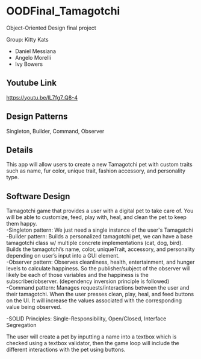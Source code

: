 # OODFinal_Tamagotchi
 Object-Oriented Design final project

 Group: Kitty Kats
 - Daniel Messiana
 - Angelo Morelli
 - Ivy Bowers

## Youtube Link
https://youtu.be/lL7fg7_Q8-4

## Design Patterns

Singleton, Builder, Command, Observer

## Details

This app will allow users to create a new Tamagotchi pet with custom traits such as name, fur color, unique trait,
fashion accessory, and personality type.

## Software Design
Tamagotchi game that provides a user with a digital pet to take care of. You will be able to customize, feed, play with, heal, and clean the pet to keep them happy.  
-Singleton pattern: We just need a single instance of the user's Tamagatchi  
-Builder pattern: Builds a personalized tamagotchi pet, we can have a base tamagotchi class w/ multiple concrete implementations (cat, dog, bird). Builds the tamagotchi’s name, color, uniqueTrait, accessory, and personality depending on user’s input into a GUI element.  
-Observer pattern: Observes cleanliness, health, entertainment, and hunger levels to calculate happiness. So the publisher/subject of the observer will likely be each of those variables and the happiness is the subscriber/observer. (dependency inversion principle is followed)  
-Command pattern: Manages requests/interactions between the user and their tamagotchi. When the user presses clean, play, heal, and feed buttons on the UI. It will increase the values associated with the corresponding value being observed.  
  
-SOLID Principles: Single-Responsibility, Open/Closed, Interface Segregation

The user will create a pet by inputting a name into a textbox which is checked using a textbox validator, then the game loop will include the different interactions with the pet using buttons.

